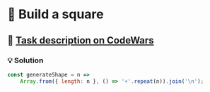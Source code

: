 # 📝 Build a square

## 🔗 [Task description on CodeWars](https://www.codewars.com/kata/59a96d71dbe3b06c0200009c)

### 💡 Solution

```javascript
const generateShape = n =>
	Array.from({ length: n }, () => '+'.repeat(n)).join('\n');
```
